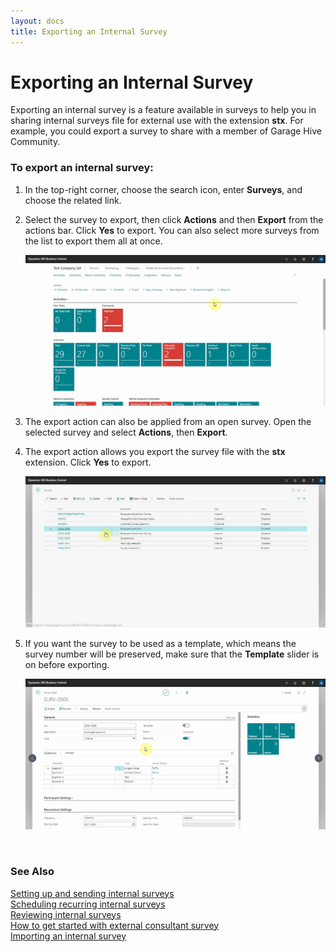 ```yaml
---
layout: docs
title: Exporting an Internal Survey
---
```


# Exporting an Internal Survey

Exporting an internal survey is a feature available in surveys to help you in sharing internal surveys file for external use with the extension **stx**. For example, you could export a survey to share with a member of Garage Hive Community.

### To export an internal survey:
1. In the top-right corner, choose the search icon, enter **Surveys**, and choose the related link.
2. Select the survey to export, then click **Actions** and then **Export** from the actions bar. Click **Yes** to export. You can also select more surveys from the list to export them all at once.

   ![](media/garagehive-internal-surveys0003.gif)

3. The export action can also be applied from an open survey. Open the selected survey and select **Actions**, then **Export**.
4. The export action allows you export the survey file with the **stx** extension. Click **Yes** to export.

   ![](media/garagehive-internal-surveys0004.gif)

4. If you want the survey to be used as a template, which means the survey number will be preserved, make sure that the **Template** slider is on before exporting.
 
   ![](media/garagehive-internal-surveys0005.gif)

<br>

### **See Also**

[Setting up and sending internal surveys](garagehive-setting-up-and-sending-internal-surveys.html) \
[Scheduling recurring internal surveys](garagehive-scheduling-recurring-internal-surveys.html) \
[Reviewing internal surveys](reviewing-internal-surveys.html) \
[How to get started with external consultant survey](garagehive-how-to-get-started-with-external-consultant-survey.html) \
[Importing an internal survey](garagehive-importing-an-internal-survey.html)